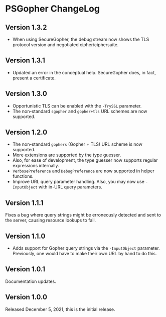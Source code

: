 # PSGopher ChangeLog

## Version 1.3.2
- When using SecureGopher, the debug stream now shows the TLS protocol version and negotiated cipher/ciphersuite.

## Version 1.3.1
- Updated an error in the conceptual help.  SecureGopher does, in fact, present a certificate.

## Version 1.3.0
- Opportunistic TLS can be enabled with the `-TrySSL` parameter.
- The non-standard `sgopher` and `gopher+tls` URL schemes are now supported.

## Version 1.2.0
- The non-standard `gophers` (Gopher + TLS) URL scheme is now supported.
- More extensions are supported by the type guesser.
- Also, for ease of development, the type guesser now supports regular expressions internally.
- `VerbosePreference` and `DebugPreference` are now supported in helper functions.
- Improve URL query parameter handling.  Also, you may now use `-InputObject` with in-URL query parameters.

## Version 1.1.1
Fixes a bug where query strings might be erroneously detected and sent to the server, causing resource lookups to fail.

## Version 1.1.0
- Adds support for Gopher query strings via the `-InputObject` parameter.  Previously, one would have to make their own URL by hand to do this.

## Version 1.0.1
Documentation updates.

## Version 1.0.0
Released December 5, 2021, this is the initial release.